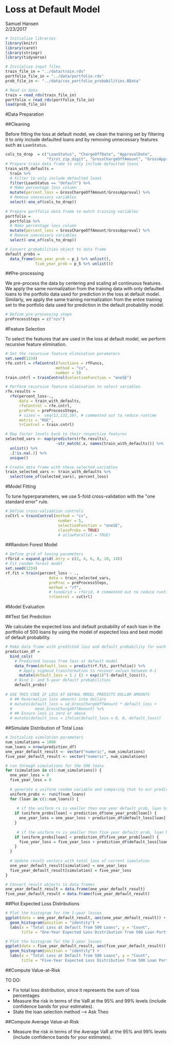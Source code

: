 # Loss at Default Model
Samuel Hansen  
2/23/2017  




```r
# Initialize libraries 
library(knitr)
library(caret)
library(stringr)
library(tidyverse)

# Initialize input files 
train_file_in = "../data/train.rds"
portfolio_file_in = "../data/portfolio.rds"
prob_file_in <- "../data/cox_portfolio_probabilities.RData"

# Read in data 
train = read_rds(train_file_in)
portfolio = read_rds(portfolio_file_in)
load(prob_file_in)
```

#Data Preparation

##Cleaning

Before fitting the loss at default model, we clean the training set 
by filtering it to only include defaulted loans and by removing unnecessary
features such as `LoanStatus`. 


```r
cols_to_drop  = c("LoanStatus", "ChargeOffDate", "ApprovalDate", 
                  "first_zip_digit", "GrossChargeOffAmount", "GrossApproval")
# Prepare train data frame to only include defaulted loans 
train_with_defaults = 
  train %>%
  # Filter to only include defaulted loans
  filter(LoanStatus == "default") %>%
  # Make percentage loss column 
  mutate(percent_loss = GrossChargeOffAmount/GrossApproval) %>%
  # Remove unecessary variables 
  select(-one_of(cols_to_drop))
  
# Prepare portfolio data frame to match training variables 
portfolio = 
  portfolio %>%
  # Make percentage loss column 
  mutate(percent_loss = GrossChargeOffAmount/GrossApproval) %>%
  # Remove unecessary variables 
  select(-one_of(cols_to_drop)) 

# Convert probabilities object to data frame 
default_probs = 
  data_frame(one_year_prob = p_1 %>% unlist(),
             five_year_prob = p_5 %>% unlist()) 
```

##Pre-processing

We pre-process the data by centering and scaling all continuous features. 
We apply the same normalization from the training data with only defaulted loans
to the portfolio data used for prediction in the loss at default model. 
Similarly, we apply the same training normalization from the entire training 
set to the portfolio data used for prediction in the default probability model.


```r
# Define pre-processing steps
preProcessSteps = c("nzv")
```

#Feature Selection

To select the features that are used in the loss at default model, 
we perform recursive feature elimination. 


```r
# Set the recursive feature elimination parameters 
set.seed(1234)
rfe.cntrl = rfeControl(functions = rfFuncs,
                      method = "cv",
                      number = 5)
train.cntrl = trainControl(selectionFunction = "oneSE")

# Perform recursive feature elimination to select variables
rfe.results =
  rfe(percent_loss~.,
      data = train_with_defaults,
      rfeControl = rfe.cntrl,
      preProc = preProcessSteps,
      # sizes =  seq(12,132,10), # commented out to reduce runtime 
      metric = "ROC",
      trControl = train.cntrl)

# Map factor levels back to their respective features 
selected_vars <- map(predictors(rfe.results), 
                      ~str_match(.x, names(train_with_defaults))) %>% 
  unlist() %>% 
  .[!is.na(.)] %>%
  unique()

# Create data frame with these selected variables 
train_selected_vars <- train_with_defaults %>%
  select(one_of(selected_vars), percent_loss)
```

#Model Fitting 

To tune hyperparameters, we use 5-fold cross-validation with the "one standard 
error" rule. 


```r
# Define cross-validation controls 
cvCtrl = trainControl(method = "cv", 
                       number = 5,
                       selectionFunction = "oneSE",
                       classProbs = TRUE)
                       # allowParallel = TRUE)
```

##Random Forest Model 

```r
# Define grid of tuning parameters
rfGrid = expand.grid(.mtry = c(2, 4, 6, 8, 10, 14))
# Fit random forest model
set.seed(1234)
rf.fit = train(percent_loss ~ .,
                   data = train_selected_vars,
                   preProc = preProcessSteps,
                   method = "rf",
                   # tuneGrid = rfGrid, # commented out to reduce runtime 
                   trControl = cvCtrl)
```

#Model Evaluation 

##Test Set Prediction  

We calculate the expected loss and default probability of each loan in the 
portfolio of 500 loans by using the model of expected loss and best model
of default probability. 


```r
# Make data frame with predicted loss and default probability for each loan
prediction_df = 
  bind_cols(
    # Predicted losses from loss at default model 
    data_frame(default_loss = predict(rf.fit, portfolio)) %>%
      # Apply sigmoid transformation to recover values between 0-1 
      mutate(default_loss = 1 / (1 + exp(1)^(-default_loss))),
    # Bind 1- and 5-year default probabilities
    default_probs) 
 
# USE THIS CODE IF LOSS AT DEFAUL MODEL PREDICTS DOLLAR AMOUNTS
  # ## Renormalize loss amounts into dollars 
  # mutate(default_loss = sd_GrossChargeOffAmount * default_loss +
  #          mean_GrossChargeOffAmount) %>%
  # ## Ensure loss is zero or above 
  # mutate(default_loss = ifelse(default_loss < 0, 0, default_loss))
```

##Simulate Distribution of Total Loss 


```r
# Initialize simulation parameters 
num_simulations = 1000
num_loans = nrow(prediction_df)
one_year_default_result <- vector("numeric", num_simulations)
five_year_default_result <- vector("numeric", num_simulations)

# run through simulations for the 500 loans
for (simulation in c(1:num_simulations)) {
  one_year_loss = 0  
  five_year_loss = 0  
  
  # generate a uniform random variable and comparing that to our prediction 
  uniform_probs <- runif(num_loans)
  for (loan in c(1:num_loans)) {
    
     # if the uniform rv is smaller than one year default prob, loan has defaulted
    if (uniform_probs[loan] < prediction_df$one_year_prob[loan]) {
      one_year_loss = one_year_loss + prediction_df$default_loss[loan]
    } 
    
     # if the uniform rv is smaller than five year default prob, loan has defaulted
    if (uniform_probs[loan] < prediction_df$five_year_prob[loan]) {
      five_year_loss = five_year_loss + prediction_df$default_loss[loan]
    } 
  }
  
  # Update result vectors with total loss of current simulation 
  one_year_default_result[simulation] = one_year_loss
  five_year_default_result[simulation] = five_year_loss
}

# Convert result objects to data frames 
one_year_default_result = data.frame(one_year_default_result)
five_year_default_result = data.frame(five_year_default_result)
```

##Plot Expected Loss Distributions

```r
# Plot the histogram for the 1-year losses 
ggplot(data = one_year_default_result, aes(one_year_default_result)) +
  geom_histogram(position = "identity") +
  labs(x = "Total Loss at Default from 500 Loans", y = "Count", 
       title = "One-Year Expected Loss Distribution from 500 Loan Portfolio")
```


```r
# Plot the histogram for the 5-year losses 
ggplot(data = five_year_default_result, aes(five_year_default_result)) +
  geom_histogram(position = "identity") +
  labs(x = "Total Loss at Default from 500 Loans", y = "Count", 
       title = "Five-Year Expected Loss Distribution from 500 Loan Portfolio")
```

##Compute Value-at-Risk

TO DO:

- Fix total loss distribution, since it represents the *sum* of loss percentages 
- Measure the risk in terms of the VaR at the 95% and 99% levels 
(include confidence bands for your estimates). 
- State the loan selection method --> Ask Theo 

##Compute Average Value-at-Risk

- Measure the risk in terms of the Average VaR at the 95% and 99% levels 
(include confidence bands for your estimates). 


